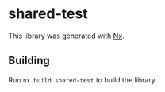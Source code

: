 # shared-test

This library was generated with [Nx](https://nx.dev).

## Building

Run `nx build shared-test` to build the library.
